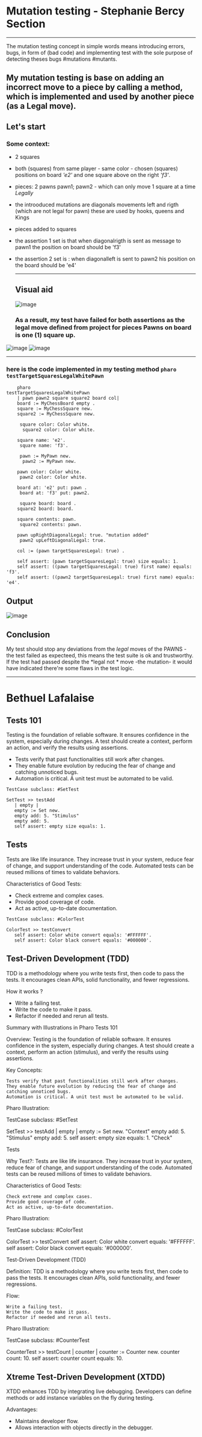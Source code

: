 # Mutation testing - Stephanie Bercy Section 

---
The mutation testing concept in simple words means introducing errors, bugs, in form of (bad code) and implementing test
with the sole purpose of detecting theses bugs #mutations #mutants.

My mutation testing is base on adding an incorrect move to a piece by calling a method, which is implemented and used by another piece (as a Legal move). 
---

## Let's start

### Some context: 
- 2 squares
- both (squares) from same player - same color - chosen (squares) positions on board  *'e2'* and one square above on the right  *'f3'*.
- pieces: 2 pawns pawn1; pawn2 - which can only move 1 square at a time *Legally*
- the introoduced mutations are diagonals movements left and rigth (which are not legal for pawn) these are used by hooks, queens and Kings
- pieces added to squares
- the assertion 1 set is that when diagonalrigth is sent as message to pawn1 the position on board should be 'f3'
- the assertion 2 set is : when diagonalleft is sent to pawn2 his position on the board should be 'e4'
  
  ---
  
  ## Visual aid

    ![image](https://github.com/user-attachments/assets/723131c6-e0e6-4779-b9dd-f0f4123842b1)


    
  ### As a result, my test have failed for both assertions as the legal move defined from project for pieces Pawns on board is one (1) square up.

![image](https://github.com/user-attachments/assets/0f93e680-a398-4e8f-bcf5-ee5da6572646)
![image](https://github.com/user-attachments/assets/19e068d0-6244-404d-9fa6-43f489c4ded6)

---
### here is the code implemented in my testing method  ```pharo testTargetSquaresLegalWhitePawn ```

```
  	pharo
testTargetSquaresLegalWhitePawn 
    | pawn pawn2 square square2 board col|
    board := MyChessBoard empty .
    square := MyChessSquare new.
    square2 := MyChessSquare new.	
	
     square color: Color white.
	  square2 color: Color white.
	
    square name: 'e2'.
	 square name: 'f3'.		
			
     pawn := MyPawn new.
	  pawn2 := MyPawn new.
	
    pawn color: Color white.
	 pawn2 color: Color white.
	
    board at: 'e2' put: pawn .
	 board at: 'f3' put: pawn2.
	
     square board: board .
	square2 board: board.
  
    square contents: pawn.
	 square2 contents: pawn.	 
		
    pawn upRightDiagonalLegal: true. "mutation added"
	 pawn2 upLeftDiagonalLegal: true.

    col := (pawn targetSquaresLegal: true) . 

    self assert: (pawn targetSquaresLegal: true) size equals: 1.
    self assert: ((pawn targetSquaresLegal: true) first name) equals: 'f3'.
	self assert: ((pawn2 targetSquaresLegal: true) first name) equals: 'e4'.

```
## Output 
![image](https://github.com/user-attachments/assets/a216185d-31d6-4fde-8d4d-c38a601e8d15)

## Conclusion 

My test should stop any deviations from the *legal* moves of the PAWNS - the test failed as expecteed, this means the test suite is ok and trustworthy. If the test had passed despite the *legal not * move -the mutation- it would have indicated there're some flaws in the test logic. 

---

# Bethuel Lafalaise

## Tests 101
Testing is the foundation of reliable software. It ensures confidence in the system, especially during changes. A test should create a context, perform an action, and verify the results using assertions.
- Tests verify that past functionalities still work after changes.
- They enable future evolution by reducing the fear of change and catching unnoticed bugs.
- Automation is critical. A unit test must be automated to be valid.

```
TestCase subclass: #SetTest

SetTest >> testAdd
   | empty |
   empty := Set new.
   empty add: 5. "Stimulus"
   empty add: 5.
   self assert: empty size equals: 1.
```

## Tests
Tests are like life insurance. They increase trust in your system, reduce fear of change, and support understanding of the code. Automated tests can be reused millions of times to validate behaviors.

Characteristics of Good Tests:
- Check extreme and complex cases.
- Provide good coverage of code.
- Act as active, up-to-date documentation.

```
TestCase subclass: #ColorTest

ColorTest >> testConvert
   self assert: Color white convert equals: '#FFFFFF'.
   self assert: Color black convert equals: '#000000'.
```

## Test-Driven Development (TDD)
TDD is a methodology where you write tests first, then code to pass the tests. It encourages clean APIs, solid functionality, and fewer regressions.

How it works ?
- Write a failing test.
- Write the code to make it pass.
- Refactor if needed and rerun all tests.

Summary with Illustrations in Pharo
Tests 101

Overview: Testing is the foundation of reliable software. It ensures confidence in the system, especially during changes. A test should create a context, perform an action (stimulus), and verify the results using assertions.

Key Concepts:

    Tests verify that past functionalities still work after changes.
    They enable future evolution by reducing the fear of change and catching unnoticed bugs.
    Automation is critical. A unit test must be automated to be valid.

Pharo Illustration:

TestCase subclass: #SetTest

SetTest >> testAdd
   | empty |
   empty := Set new. "Context"
   empty add: 5. "Stimulus"
   empty add: 5.
   self assert: empty size equals: 1. "Check"

Tests

Why Test?: Tests are like life insurance. They increase trust in your system, reduce fear of change, and support understanding of the code. Automated tests can be reused millions of times to validate behaviors.

Characteristics of Good Tests:

    Check extreme and complex cases.
    Provide good coverage of code.
    Act as active, up-to-date documentation.

Pharo Illustration:

TestCase subclass: #ColorTest

ColorTest >> testConvert
   self assert: Color white convert equals: '#FFFFFF'.
   self assert: Color black convert equals: '#000000'.

Test-Driven Development (TDD)

Definition: TDD is a methodology where you write tests first, then code to pass the tests. It encourages clean APIs, solid functionality, and fewer regressions.

Flow:

    Write a failing test.
    Write the code to make it pass.
    Refactor if needed and rerun all tests.

Pharo Illustration:

TestCase subclass: #CounterTest

CounterTest >> testCount
   | counter |
   counter := Counter new.
   counter count: 10.
   self assert: counter count equals: 10.

## Xtreme Test-Driven Development (XTDD)
XTDD enhances TDD by integrating live debugging. Developers can define methods or add instance variables on the fly during testing.

Advantages:
- Maintains developer flow.
- Allows interaction with objects directly in the debugger.
